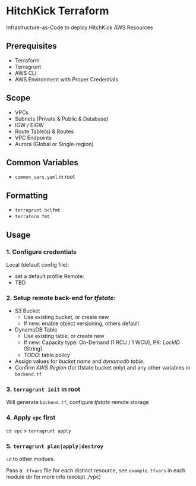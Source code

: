 # HitchKick Terraform
Infrastructure-as-Code to deploy HitchKick AWS Resources

## Prerequisites
* Terraform
* Terragrunt
* AWS CLI
* AWS Environment with Proper Credentials

## Scope
* VPCs
* Subnets (Private & Public & Database)
* IGW / EIGW
* Route Table(s) & Routes
* VPC Endpoints
* Aurora (Global or Single-region)

## Common Variables
* `common_vars.yaml` in root

## Formatting
* `terragrunt hclfmt`
* `terraform fmt`

## Usage
### 1. Configure credentials
Local (default config file):
* set a default profile
Remote:
* TBD

### 2. Setup remote back-end for *tfstate*:
* S3 Bucket 
  - Use existing bucket, or create new
  - If new: enable object versioning, others default
* DynamoDB Table
  - Use existing table, or create new
  - If new: Capacity type: On-Demand (1 RCU / 1 WCU), PK: *LockID* (String)
  - *TODO*: table policy
* Assign values for _bucket name_ and _dynamodb table_.
* Confirm _AWS Region_ (for tfstate bucket only) and any other variables in `backend.tf`

### 3. `terragrunt init` in root
Will generate `backend.tf`, configure *tfstate* remote storage

### 4. Apply `vpc` first
`cd vpc` > `terragrunt apply`

### 5. `terragrunt plan|apply|destroy`
`cd` to other modues. 

Pass a `.tfvars` file for each distinct resource, see `example.tfvars` in each module dir for more info (except ./vpc)